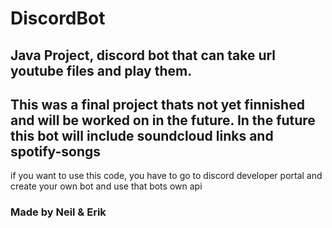 # DiscordBot
## Java Project, discord bot that can take url youtube files and play them.
## This was a final project thats not yet finnished and will be worked on in the future. In the future this bot will include soundcloud links and spotify-songs
if you want to use this code, you have to go to discord developer portal and create your own bot and use that bots own api
### Made by Neil & Erik
